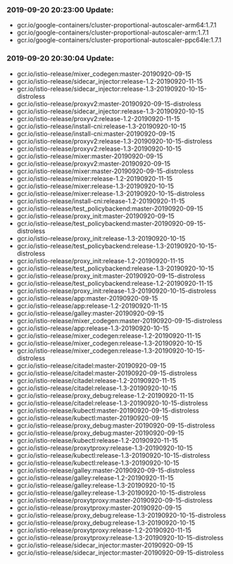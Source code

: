 ### 2019-09-20 20:23:00 Update:

- gcr.io/google-containers/cluster-proportional-autoscaler-arm64:1.7.1
- gcr.io/google-containers/cluster-proportional-autoscaler-arm:1.7.1
- gcr.io/google-containers/cluster-proportional-autoscaler-ppc64le:1.7.1
### 2019-09-20 20:30:04 Update:

- gcr.io/istio-release/mixer_codegen:master-20190920-09-15
- gcr.io/istio-release/sidecar_injector:release-1.2-20190920-11-15
- gcr.io/istio-release/sidecar_injector:release-1.3-20190920-10-15-distroless
- gcr.io/istio-release/proxyv2:master-20190920-09-15-distroless
- gcr.io/istio-release/sidecar_injector:release-1.3-20190920-10-15
- gcr.io/istio-release/proxyv2:release-1.2-20190920-11-15
- gcr.io/istio-release/install-cni:release-1.3-20190920-10-15
- gcr.io/istio-release/install-cni:master-20190920-09-15
- gcr.io/istio-release/proxyv2:release-1.3-20190920-10-15-distroless
- gcr.io/istio-release/proxyv2:release-1.3-20190920-10-15
- gcr.io/istio-release/mixer:master-20190920-09-15
- gcr.io/istio-release/proxyv2:master-20190920-09-15
- gcr.io/istio-release/mixer:master-20190920-09-15-distroless
- gcr.io/istio-release/mixer:release-1.2-20190920-11-15
- gcr.io/istio-release/mixer:release-1.3-20190920-10-15
- gcr.io/istio-release/mixer:release-1.3-20190920-10-15-distroless
- gcr.io/istio-release/install-cni:release-1.2-20190920-11-15
- gcr.io/istio-release/test_policybackend:master-20190920-09-15
- gcr.io/istio-release/proxy_init:master-20190920-09-15
- gcr.io/istio-release/test_policybackend:master-20190920-09-15-distroless
- gcr.io/istio-release/proxy_init:release-1.3-20190920-10-15
- gcr.io/istio-release/test_policybackend:release-1.3-20190920-10-15-distroless
- gcr.io/istio-release/proxy_init:release-1.2-20190920-11-15
- gcr.io/istio-release/test_policybackend:release-1.3-20190920-10-15
- gcr.io/istio-release/proxy_init:master-20190920-09-15-distroless
- gcr.io/istio-release/test_policybackend:release-1.2-20190920-11-15
- gcr.io/istio-release/proxy_init:release-1.3-20190920-10-15-distroless
- gcr.io/istio-release/app:master-20190920-09-15
- gcr.io/istio-release/app:release-1.2-20190920-11-15
- gcr.io/istio-release/galley:master-20190920-09-15
- gcr.io/istio-release/mixer_codegen:master-20190920-09-15-distroless
- gcr.io/istio-release/app:release-1.3-20190920-10-15
- gcr.io/istio-release/mixer_codegen:release-1.2-20190920-11-15
- gcr.io/istio-release/mixer_codegen:release-1.3-20190920-10-15
- gcr.io/istio-release/mixer_codegen:release-1.3-20190920-10-15-distroless
- gcr.io/istio-release/citadel:master-20190920-09-15
- gcr.io/istio-release/citadel:master-20190920-09-15-distroless
- gcr.io/istio-release/citadel:release-1.2-20190920-11-15
- gcr.io/istio-release/citadel:release-1.3-20190920-10-15
- gcr.io/istio-release/proxy_debug:release-1.2-20190920-11-15
- gcr.io/istio-release/citadel:release-1.3-20190920-10-15-distroless
- gcr.io/istio-release/kubectl:master-20190920-09-15-distroless
- gcr.io/istio-release/kubectl:master-20190920-09-15
- gcr.io/istio-release/proxy_debug:master-20190920-09-15-distroless
- gcr.io/istio-release/proxy_debug:master-20190920-09-15
- gcr.io/istio-release/kubectl:release-1.2-20190920-11-15
- gcr.io/istio-release/proxytproxy:release-1.3-20190920-10-15
- gcr.io/istio-release/kubectl:release-1.3-20190920-10-15-distroless
- gcr.io/istio-release/kubectl:release-1.3-20190920-10-15
- gcr.io/istio-release/galley:master-20190920-09-15-distroless
- gcr.io/istio-release/galley:release-1.2-20190920-11-15
- gcr.io/istio-release/galley:release-1.3-20190920-10-15
- gcr.io/istio-release/galley:release-1.3-20190920-10-15-distroless
- gcr.io/istio-release/proxytproxy:master-20190920-09-15-distroless
- gcr.io/istio-release/proxytproxy:master-20190920-09-15
- gcr.io/istio-release/proxy_debug:release-1.3-20190920-10-15-distroless
- gcr.io/istio-release/proxy_debug:release-1.3-20190920-10-15
- gcr.io/istio-release/proxytproxy:release-1.2-20190920-11-15
- gcr.io/istio-release/proxytproxy:release-1.3-20190920-10-15-distroless
- gcr.io/istio-release/sidecar_injector:master-20190920-09-15
- gcr.io/istio-release/sidecar_injector:master-20190920-09-15-distroless
